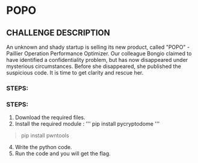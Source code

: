 # POPO
## CHALLENGE DESCRIPTION
An unknown and shady startup is selling its new product, called "POPO" - Paillier Operation Performance Optimizer. Our colleague Bongio claimed to have identified a confidentiality problem, but has now disappeared under mysterious circumstances. Before she disappeared, she published the suspicious code. It is time to get clarity and rescue her.

### STEPS:
### STEPS:
1. Download the required files.
2. Install the required module :
   '''
   pip install pycryptodome
   '''
> pip install pwntools 
4. Write the python code.
5. Run the code and you will get the flag.

